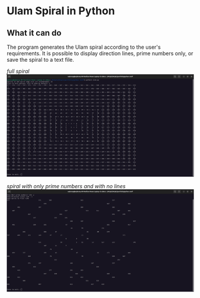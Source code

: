 # Ulam Spiral in Python

## What it can do
The program generates the Ulam spiral according to the user's requirements. It is possible to display direction lines, prime numbers only, or save the spiral to a text file.

_full spiral_
![Full spiral](./screenshots/ulam1.png)

_spiral with only prime numbers and with no lines_
![Full spiral](./screenshots/ulam2.png)

